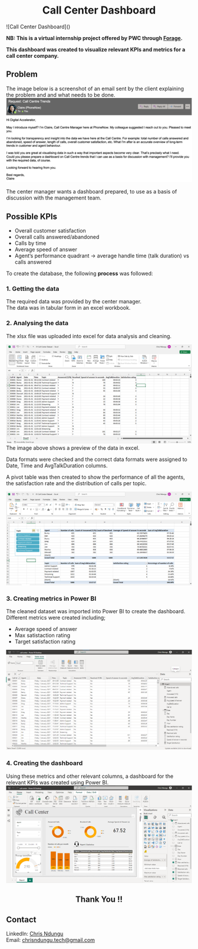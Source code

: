 
<h1 align='center'>Call Center Dashboard </h1> 
![Call Center Dashboard](<call center.jpg>)

 **NB: This is a virtual internship project offered by PWC through [Forage](theforage.com).**

**This dashboard was created to visualize relevant KPIs and metrics for a call center company.**

## Problem
The image below is a screenshot of an email sent by the client explaining the problem and and what needs to be done. 
![A screenshot of the problem and the requirements](Images/problem_to_be_solved.png)

The center manager wants a dashboard prepared, to use as a basis of discussion with the management team. 

## Possible KPIs
* Overall customer satisfaction
* Overall calls answered/abandoned
* Calls by time
* Average speed of answer
* Agent’s performance quadrant -> average handle time (talk duration) vs calls answered

To create the database, the following **process** was followed: 
### 1. Getting the data
The required data was provided by the center manager.  
The data was in tabular form in an excel workbook.

### 2. Analysing the data
The xlsx file was uploaded into excel for data analysis and cleaning. 

![View of the table](Images/Excel_1.png)
The image above shows a preview of the data in excel. 

Data formats were checked and the correct data formats were assigned to Date, Time and AvgTalkDuration columns.  

A pivot table was then created to show the performance of all the agents, the satisfaction rate and the distribution of calls per topic. 

![Pivot table](Images/Excel_2.png)

### 3. Creating metrics in Power BI
The cleaned dataset was imported into Power BI to create the dashboard.  
Different metrics were created including;  
* Average speed of answer
* Max satistaction rating
* Target satisfaction rating

![Table view](Images/Power_BI_1.png)

### 4. Creating the dashboard
Using these metrics and other relevant columns, a dashboard for the relevant KPIs was created using Power BI.
![Dahboard](Images/Power_BI_2.png)

<h2 align=center>Thank You !!</h2>

## Contact
LinkedIn: [Chris Ndungu](https://www.linkedin.com/in/chris-ndungu/)  
Email: chrisndungu.tech@gmail.com
## 
